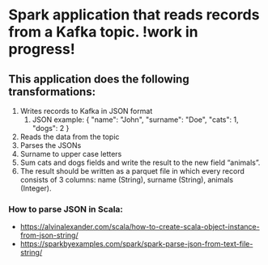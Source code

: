 # Spark application that reads records from a Kafka topic. !work in progress!

## This application does the following transformations:


1. Writes records to Kafka in JSON format
    1. JSON example:
       {
       "name": "John",
       "surname": "Doe",
       "cats": 1,
       "dogs": 2
       }
2. Reads the data from the topic
3. Parses the JSONs
4. Surname to upper case letters
5. Sum cats and dogs fields and write the result to the new field “animals”.
6. The result should be written as a parquet file in which every record consists of 3 columns: name (String), surname (String), animals (Integer).



### How to parse JSON in Scala:
* https://alvinalexander.com/scala/how-to-create-scala-object-instance-from-json-string/
* https://sparkbyexamples.com/spark/spark-parse-json-from-text-file-string/